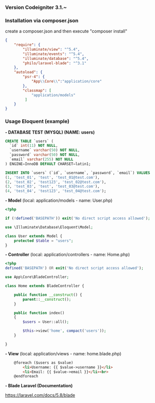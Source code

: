 ### Version Codeigniter 3.1.~

### Installation via composer.json
create a composer.json and then execute "composer install"

```json
{
	"require": {
		"illuminate/view": "^5.4",
		"illuminate/events": "^5.4",
		"illuminate/database": "^5.4",
		"philo/laravel-blade": "^3.1"
	},
	"autoload": {
		"psr-4": {
			"App\\Core\\":"application/core"
		},
		"classmap": [
			"application/models"
		 ]
	}
}
```

### Usage Eloquent (example)

<b>- DATABASE TEST (MYSQL) (NAME: users)</b>

```sql
CREATE TABLE `users` (
  `id` int(11) NOT NULL,
  `username` varchar(50) NOT NULL,
  `password` varchar(50) NOT NULL,
  `email` varchar(255) NOT NULL
) ENGINE=InnoDB DEFAULT CHARSET=latin1;

INSERT INTO `users` (`id`, `username`, `password`, `email`) VALUES
(1, 'test_01', 'test', 'test_01@test.com'),
(2, 'test_02', 'test123', 'test_02@test.com'),
(3, 'test_03', 'test', 'test_03@test.com'),
(4, 'test_04', 'test123', 'test_04@test.com');
```

<b>- Model</b> (local: application/models - name: User.php)

```php
<?php

if (!defined('BASEPATH')) exit('No direct script access allowed');

use \Illuminate\Database\Eloquent\Model;

class User extends Model {
    protected $table = "users";
}
```

<b>- Controller</b> (local: application/controllers - name: Home.php)

```php
<?php
defined('BASEPATH') OR exit('No direct script access allowed');

use App\Core\BladeController;

class Home extends BladeController {

	public function __construct() {        
		parent::__construct();
	}

	public function index()
	{
		$users = User::all();

		$this->view('home', compact('users'));
	}

}
```

<b>- View</b> (local: application/views - name: home.blade.php)

```html
    @foreach ($users as $value)
        <li>Username: {{ $value->username }}</li>
        <li>Email: {{ $value->email }}</li><br>
    @endforeach
```

<b>- Blade Laravel (Documentation)</b>

https://laravel.com/docs/5.8/blade
